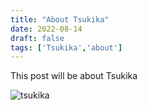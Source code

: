 ```yaml
---
title: "About Tsukika"
date: 2022-08-14
draft: false
tags: ['Tsukika','about']
---
```

This post will be about Tsukika

![tsukika](/tsukika.png)
